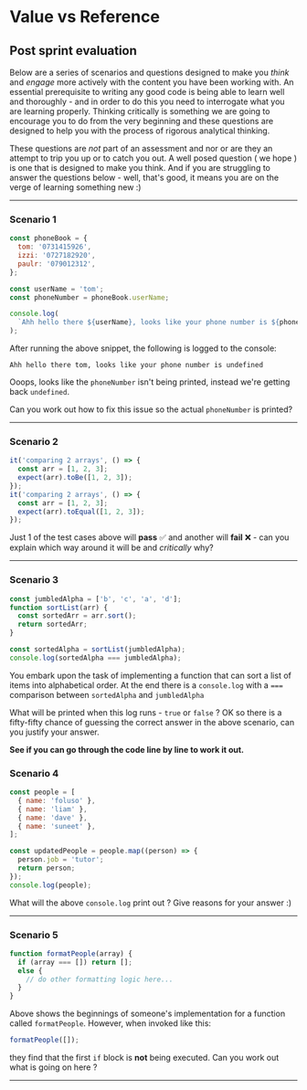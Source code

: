 # Value vs Reference

## Post sprint evaluation

Below are a series of scenarios and questions designed to make you _think_ and _engage_ more actively with the content you have been working with. An essential prerequisite to writing any good code is being able to learn well and thoroughly - and in order to do this you need to interrogate what you are learning properly. Thinking critically is something we are going to encourage you to do from the very beginning and these questions are designed to help you with the process of rigorous analytical thinking.

These questions are _not_ part of an assessment and nor or are they an attempt to trip you up or to catch you out. A well posed question ( we hope ) is one that is designed to make you think. And if you are struggling to answer the questions below - well, that's good, it means you are on the verge of learning something new :)

---

### Scenario 1

```js
const phoneBook = {
  tom: '0731415926',
  izzi: '0727182920',
  paulr: '079012312',
};

const userName = 'tom';
const phoneNumber = phoneBook.userName;

console.log(
  `Ahh hello there ${userName}, looks like your phone number is ${phoneBook.userName}`
);
```

After running the above snippet, the following is logged to the console:

`Ahh hello there tom, looks like your phone number is undefined`

Ooops, looks like the `phoneNumber` isn't being printed, instead we're getting back `undefined`.

Can you work out how to fix this issue so the actual `phoneNumber` is printed?

---

### Scenario 2

```js
it('comparing 2 arrays', () => {
  const arr = [1, 2, 3];
  expect(arr).toBe([1, 2, 3]);
});
it('comparing 2 arrays', () => {
  const arr = [1, 2, 3];
  expect(arr).toEqual([1, 2, 3]);
});
```

Just 1 of the test cases above will **pass** ✅ and another will **fail** ❌ - can you explain which way around it will be and _critically_ why?

---

### Scenario 3

```js
const jumbledAlpha = ['b', 'c', 'a', 'd'];
function sortList(arr) {
  const sortedArr = arr.sort();
  return sortedArr;
}

const sortedAlpha = sortList(jumbledAlpha);
console.log(sortedAlpha === jumbledAlpha);
```

You embark upon the task of implementing a function that can sort a list of items into alphabetical order. At the end there is a `console.log` with a `===` comparison between `sortedAlpha` and `jumbledAlpha`

What will be printed when this log runs - `true` or `false` ?
OK so there is a fifty-fifty chance of guessing the correct answer in the above scenario, can you justify your answer.

**See if you can go through the code line by line to work it out.**

### Scenario 4

```js
const people = [
  { name: 'foluso' },
  { name: 'liam' },
  { name: 'dave' },
  { name: 'suneet' },
];

const updatedPeople = people.map((person) => {
  person.job = 'tutor';
  return person;
});
console.log(people);
```

What will the above `console.log` print out ? Give reasons for your answer :)

---

### Scenario 5

```js
function formatPeople(array) {
  if (array === []) return [];
  else {
    // do other formatting logic here...
  }
}
```

Above shows the beginnings of someone's implementation for a function called `formatPeople`. However, when invoked like this:

```js
formatPeople([]);
```

they find that the first `if` block is **not** being executed. Can you work out what is going on here ?

---
